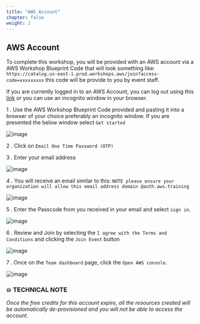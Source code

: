 ```yaml
---
title: "AWS Account"
chapter: false
weight: 2
---
```

## AWS Account

To complete this workshop, you will be provided with an AWS account via a AWS Workshop Blueprint Code that will look something like:
`https://catalog.us-east-1.prod.workshops.aws/join?access-code=xxxxxxxxx` this code will be provide to you by event staff.

If you are currently logged in to an AWS Account, you can log out using this <a href="https://console.aws.amazon.com/console/logout!doLogout" target="_blank">link</a> or you can use an incognito window in your browser.

1 . Use the AWS Workshop Blueprint Code provided and pasting it into a browser of your choice preferably an incognito window.  If you are presented the below window select `Get started`

![image](/images/aws-lab0-immersion-day_joinEvent.png)

2 . Click on `Email One Time Password (OTP)`

3 . Enter your email address

![image](/images/aws-lab0-immersion-day_logintemplate.png)

4 . You will receive an email similar to this:  `NOTE please ensure your organization will allow this email address domain @auth.aws.training`

![image](/images/aws-lab0-immersion-day_email.png)

5 . Enter the Passcode from you received in your email and select `sign in`.

![image](/images/aws-lab0-immersion-day_enter-passcode.png)

6 . Review and Join by selecting the `I agree with the Terms and Conditions` and clicking the `Join Event` button

![image](/images/aws-lab0-immersion-day_ReviewandJoin.png)

7 . Once on the `Team dashboard` page, click the `Open AWS console`.  

![image](/images/aws-lab0-immersion-day_openConsole.png)


### 💥 **TECHNICAL NOTE**

*Once the free credits for this account expire, all the resources created will be automatically de-provisioned and you will not be able to access the account.*

